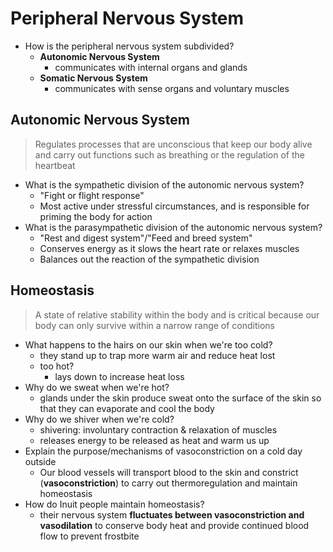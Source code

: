 # Peripheral Nervous System
- How is the peripheral nervous system subdivided?
	- **Autonomic Nervous System**
		- communicates with internal organs and glands
	- **Somatic Nervous System**
		- communicates with sense organs and voluntary muscles

## Autonomic Nervous System
> Regulates processes that are unconscious that keep our body alive and carry out functions such as breathing or the regulation of the heartbeat
- What is the sympathetic division of the autonomic nervous system?
	- "Fight or flight response"
	- Most active under stressful circumstances, and is responsible for priming the body for action
- What is the parasympathetic division of the autonomic nervous system?
	- "Rest and digest system"/"Feed and breed system"
	- Conserves energy as it slows the heart rate or relaxes muscles
	- Balances out the reaction of the sympathetic division

## Homeostasis
> A state of relative stability within the body and is critical because our body can only survive within a narrow range of conditions
- What happens to the hairs on our skin when we're too cold?
	- they stand up to trap more warm air and reduce heat lost
	- too hot?
		- lays down to increase heat loss
- Why do we sweat when we're hot?
	- glands under the skin produce sweat onto the surface of the skin so that they can evaporate and cool the body
- Why do we shiver when we're cold?
	- shivering: involuntary contraction & relaxation of muscles
	- releases energy to be released as heat and warm us up
- Explain the purpose/mechanisms of vasoconstriction on a cold day outside
	- Our blood vessels will transport blood to the skin and constrict (**vasoconstriction**) to carry out thermoregulation and maintain homeostasis
- How do Inuit people maintain homeostasis?
	- their nervous system **fluctuates between vasoconstriction and vasodilation** to conserve body heat and provide continued blood flow to prevent frostbite